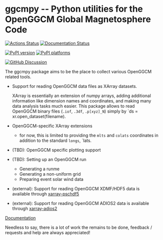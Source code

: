 # ggcmpy -- Python utilities for the OpenGGCM Global Magnetosphere Code

[![Actions Status][actions-badge]][actions-link]
[![Documentation Status][rtd-badge]][rtd-link]

[![PyPI version][pypi-version]][pypi-link]
[![PyPI platforms][pypi-platforms]][pypi-link]

<!-- [![Conda-Forge][conda-badge]][conda-link] -->

[![GitHub Discussion][github-discussions-badge]][github-discussions-link]

<!-- SPHINX-START -->

<!-- prettier-ignore-start -->
[actions-badge]:            https://github.com/unh-hpc/xarray-adios2/workflows/CI/badge.svg
[actions-link]:             https://github.com/unh-hpc/xarray-adios2/actions
[conda-badge]:              https://img.shields.io/conda/vn/conda-forge/xarray-adios2
[conda-link]:               https://github.com/conda-forge/xarray-adios2-feedstock
[github-discussions-badge]: https://img.shields.io/static/v1?label=Discussions&message=Ask&color=blue&logo=github
[github-discussions-link]:  https://github.com/unh-hpc/xarray-adios2/discussions
[pypi-link]:                https://pypi.org/project/xarray-adios2/
[pypi-platforms]:           https://img.shields.io/pypi/pyversions/xarray-adios2
[pypi-version]:             https://img.shields.io/pypi/v/xarray-adios2
[rtd-badge]:                https://readthedocs.org/projects/xarray-adios2/badge/?version=latest
[rtd-link]:                 https://xarray-adios2.readthedocs.io/en/latest/?badge=latest

<!-- prettier-ignore-end -->

The ggcmpy package aims to be the place to collect various OpenGGCM related
tools.

- Support for reading OpenGGCM data files as XArray datasets.

  XArray is essentially an extension of numpy arrays, adding additional
  information like dimension names and coordinates, and making many data
  analysis tasks much easier. This package allows to read OpenGGCM binary files
  (`.iof`, `.3df`, `.p[xyz]_N`) simply by `ds = xr.open_dataset(filename).

- OpenGGCM-specific XArray extensions

  - for now, this is limited to providing the `mlts` and `colats` coordinates in
    addition to the standard `longs`, `lats.

- (TBD): OpenGGCM specific plotting support

- (TBD): Setting up an OpenGGCM run

  - Generating a runme
  - Generating a non-uniform grid
  - Preparing event solar wind data

- (external): Support for reading OpenGGCM XDMF/HDF5 data is available through
  [xarray-pschdf5](https://github.com/unh-hpc/xarray-pschdf5)

- (external): Support for reading OpenGGCM ADIOS2 data is available through
  [xarray-adios2](https://github.com/unh-hpc/xarray-adios2)

[Documentation](https://ggcmpy.readthedocs.io/)

Needless to say, there is a lot of work the remains to be done, feedback /
requests and help are always appreciated!
